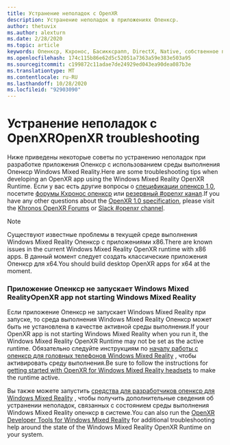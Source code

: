 ```yaml
---
title: Устранение неполадок с OpenXR
description: Устранение неполадок в приложениях Опенкср.
author: thetuvix
ms.author: alexturn
ms.date: 2/28/2020
ms.topic: article
keywords: Опенкср, Кхронос, Басикксрапп, DirectX, Native, собственное приложение, настраиваемое ядро, по промежуточного слоя, устранение неполадок
ms.openlocfilehash: 174c115b86e62d5c52051a7363a59e383e503a95
ms.sourcegitcommit: c199872c11adae7de24929ed043ea90dea087b3e
ms.translationtype: MT
ms.contentlocale: ru-RU
ms.lasthandoff: 10/28/2020
ms.locfileid: "92903090"
---
```

# <a name="openxr-troubleshooting"></a><span data-ttu-id="5031c-104">Устранение неполадок с OpenXR</span><span class="sxs-lookup"><span data-stu-id="5031c-104">OpenXR troubleshooting</span></span>

<span data-ttu-id="5031c-105">Ниже приведены некоторые советы по устранению неполадок при разработке приложения Опенкср с использованием среды выполнения Опенкср Windows Mixed Reality.</span><span class="sxs-lookup"><span data-stu-id="5031c-105">Here are some troubleshooting tips when developing an OpenXR app using the Windows Mixed Reality OpenXR Runtime.</span></span>  <span data-ttu-id="5031c-106">Если у вас есть другие вопросы о <a href="https://www.khronos.org/registry/OpenXR/specs/1.0/html/xrspec.html" target="_blank">спецификации опенкср 1,0</a>, посетите <a href="https://community.khronos.org/c/openxr" target="_blank">форумы Кхронос опенкср</a> или <a href="https://khr.io/slack" target="_blank">резервный #openxr канал</a>.</span><span class="sxs-lookup"><span data-stu-id="5031c-106">If you have any other questions about the <a href="https://www.khronos.org/registry/OpenXR/specs/1.0/html/xrspec.html" target="_blank">OpenXR 1.0 specification</a>, please visit the <a href="https://community.khronos.org/c/openxr" target="_blank">Khronos OpenXR Forums</a> or <a href="https://khr.io/slack" target="_blank">Slack #openxr channel</a>.</span></span>

>[!NOTE]
><span data-ttu-id="5031c-107">Существуют известные проблемы в текущей среде выполнения Windows Mixed Reality Опенкср с приложениями x86.</span><span class="sxs-lookup"><span data-stu-id="5031c-107">There are known issues in the current Windows Mixed Reality OpenXR runtime with x86 apps.</span></span>  <span data-ttu-id="5031c-108">В данный момент следует создать классические приложения Опенкср для x64.</span><span class="sxs-lookup"><span data-stu-id="5031c-108">You should build desktop OpenXR apps for x64 at the moment.</span></span>

### <a name="openxr-app-not-starting-windows-mixed-reality"></a><span data-ttu-id="5031c-109">Приложение Опенкср не запускает Windows Mixed Reality</span><span class="sxs-lookup"><span data-stu-id="5031c-109">OpenXR app not starting Windows Mixed Reality</span></span>

<span data-ttu-id="5031c-110">Если приложение Опенкср не запускает Windows Mixed Reality при запуске, то среда выполнения Windows Mixed Reality Опенкср может быть не установлена в качестве активной среды выполнения.</span><span class="sxs-lookup"><span data-stu-id="5031c-110">If your OpenXR app is not starting Windows Mixed Reality when you run it, the Windows Mixed Reality OpenXR Runtime may not be set as the active runtime.</span></span>  <span data-ttu-id="5031c-111">Обязательно следуйте инструкциям по [началу работы с опенкср для головных телефонов Windows Mixed Reality](openxr-getting-started.md#getting-started-with-openxr-for-windows-mixed-reality-headsets) , чтобы активировать среду выполнения.</span><span class="sxs-lookup"><span data-stu-id="5031c-111">Be sure to follow the instructions for [getting started with OpenXR for Windows Mixed Reality headsets](openxr-getting-started.md#getting-started-with-openxr-for-windows-mixed-reality-headsets) to make the runtime active.</span></span>

<span data-ttu-id="5031c-112">Вы также можете запустить [средства для разработчиков опенкср для Windows Mixed Reality](openxr-getting-started.md#getting-the-openxr-developer-tools-for-windows-mixed-reality) , чтобы получить дополнительные сведения об устранении неполадок, связанных с состоянием среды выполнения Windows Mixed Reality опенкср в системе.</span><span class="sxs-lookup"><span data-stu-id="5031c-112">You can also run the [OpenXR Developer Tools for Windows Mixed Reality](openxr-getting-started.md#getting-the-openxr-developer-tools-for-windows-mixed-reality) for additional troubleshooting help around the state of the Windows Mixed Reality OpenXR Runtime on your system.</span></span>